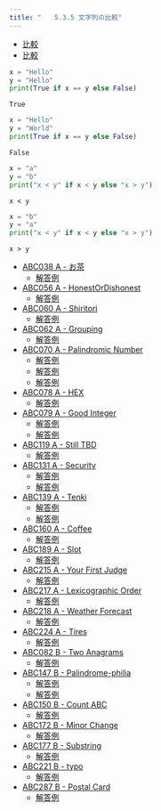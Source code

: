 ```yaml
---
title: "　　5.3.5 文字列の比較"
---
```


* [比較](https://docs.python.org/ja/3/library/stdtypes.html#comparisons)
* [比較](https://docs.python.org/ja/3/reference/expressions.html#comparisons)

```python:サンプルコード：sample_262.py
x = "Hello"
y = "Hello"
print(True if x == y else False)
```

```text:実行結果
True
```

```python:サンプルコード：sample_263.py
x = "Hello"
y = "World"
print(True if x == y else False)
```

```text:実行結果
False
```

```python:サンプルコード：sample_264.py
x = "a"
y = "b"
print("x < y" if x < y else "x > y")
```

```text:実行結果
x < y
```

```python:サンプルコード：sample_265.py
x = "b"
y = "a"
print("x < y" if x < y else "x > y")
```

```text:実行結果
x > y
```

- [ABC038 A - お茶](https://atcoder.jp/contests/abc038/tasks/abc038_a)
    - [解答例](https://atcoder.jp/contests/abc038/submissions/17500458)
- [ABC056 A - HonestOrDishonest](https://atcoder.jp/contests/abc056/tasks/abc056_a)
    - [解答例](https://atcoder.jp/contests/abc056/submissions/14934061)
- [ABC060 A - Shiritori](https://atcoder.jp/contests/abc060/tasks/abc060_a)
    - [解答例](https://atcoder.jp/contests/abc060/submissions/17500983)
- [ABC062 A - Grouping](https://atcoder.jp/contests/abc062/tasks/abc062_a)
    - [解答例](https://atcoder.jp/contests/abc062/submissions/17501114)
- [ABC070 A - Palindromic Number](https://atcoder.jp/contests/abc070/tasks/abc070_a)
    - [解答例](https://atcoder.jp/contests/abc070/submissions/14933560)
    - [解答例](https://atcoder.jp/contests/abc070/submissions/14933557)
    - [解答例](https://atcoder.jp/contests/abc070/submissions/15565609)
- [ABC078 A - HEX](https://atcoder.jp/contests/abc078/tasks/abc078_a)
    - [解答例](https://atcoder.jp/contests/abc078/submissions/15404172)
- [ABC079 A - Good Integer](https://atcoder.jp/contests/abc079/tasks/abc079_a)
    - [解答例](https://atcoder.jp/contests/abc079/submissions/14933587)
    - [解答例](https://atcoder.jp/contests/abc079/submissions/15406817)
- [ABC119 A - Still TBD](https://atcoder.jp/contests/abc119/tasks/abc119_a)
    - [解答例](https://atcoder.jp/contests/abc119/submissions/15395607)
- [ABC131 A - Security](https://atcoder.jp/contests/abc131/tasks/abc131_a)
    - [解答例](https://atcoder.jp/contests/abc131/submissions/14933620)
    - [解答例](https://atcoder.jp/contests/abc131/submissions/14933648)
- [ABC139 A - Tenki](https://atcoder.jp/contests/abc139/tasks/abc139_a)
    - [解答例](https://atcoder.jp/contests/abc139/submissions/17503080)
    - [解答例](https://atcoder.jp/contests/abc139/submissions/17501817)
- [ABC160 A - Coffee](https://atcoder.jp/contests/abc160/tasks/abc160_a)
    - [解答例](https://atcoder.jp/contests/abc160/submissions/17501852)
- [ABC189 A - Slot](https://atcoder.jp/contests/abc189/tasks/abc189_a)
    - [解答例](https://atcoder.jp/contests/abc189/submissions/21278915)
- [ABC215 A - Your First Judge](https://atcoder.jp/contests/abc215/tasks/abc215_a)
    - [解答例](https://atcoder.jp/contests/abc215/submissions/26995044)
- [ABC217 A - Lexicographic Order](https://atcoder.jp/contests/abc217/tasks/abc217_a)
    - [解答例](https://atcoder.jp/contests/abc217/submissions/26995468)
- [ABC218 A - Weather Forecast](https://atcoder.jp/contests/abc218/tasks/abc218_a)
    - [解答例](https://atcoder.jp/contests/abc218/submissions/26995509)
- [ABC224 A - Tires](https://atcoder.jp/contests/abc224/tasks/abc224_a)
    - [解答例](https://atcoder.jp/contests/abc224/submissions/26995921)
- [ABC082 B - Two Anagrams](https://atcoder.jp/contests/abc082/tasks/abc082_b)
    - [解答例](https://atcoder.jp/contests/abc082/submissions/15395787)
- [ABC147 B - Palindrome-philia](https://atcoder.jp/contests/abc147/tasks/abc147_b)
    - [解答例](https://atcoder.jp/contests/abc147/submissions/17503144)
    - [解答例](https://atcoder.jp/contests/abc147/submissions/18083200)
- [ABC150 B - Count ABC](https://atcoder.jp/contests/abc150/tasks/abc150_b)
    - [解答例](https://atcoder.jp/contests/abc150/submissions/17503191)
- [ABC172 B - Minor Change](https://atcoder.jp/contests/abc172/tasks/abc172_b)
    - [解答例](https://atcoder.jp/contests/abc172/submissions/14728550)
- [ABC177 B - Substring](https://atcoder.jp/contests/abc177/tasks/abc177_b)
    - [解答例](https://atcoder.jp/contests/abc177/submissions/17432214)
- [ABC221 B - typo](https://atcoder.jp/contests/abc221/tasks/abc221_b)
    - [解答例](https://atcoder.jp/contests/abc221/submissions/27245225)
- [ABC287 B - Postal Card](https://atcoder.jp/contests/abc287/tasks/abc287_b)
    - [解答例](https://atcoder.jp/contests/abc287/submissions/38433626)